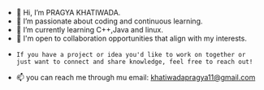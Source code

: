 - 👋 Hi, I’m PRAGYA KHATIWADA.
- 👀 I’m passionate about coding and continuous learning.
- 🌱 I’m currently learning C++,Java and linux.
- 💞️ I'm open to collaboration opportunities that align with my interests.
-     If you have a project or idea you'd like to work on together or just want to connect and share knowledge, feel free to reach out!
- 📫 you can reach me through mu email: khatiwadapragya11@gmail.com

